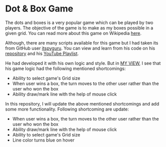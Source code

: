 # Dot & Box Game
The dots and boxes is a very popular game which can be played by two players. The objective of the game is to make as my boxes possible in a given grid. You can read more about this game on Wikipedia [here](https://en.wikipedia.org/wiki/Dots_and_boxes).

Although, there are many scripts available for this game but I had taken its from GitHub user [itspyguru](https://github.com/itspyguru). You can view and learn from his code on his [repository](https://github.com/itspyguru/Python-Games) and his [YouTube Playlist](https://www.youtube.com/watch?v=IMpQOY-RiIk&list=PLHlrXTRZkTLCnllFO9wjnpucgFN6KrzOV).

He had developed it with his own logic and style. But in [MY VIEW](https://github.com/asadblinks), I see that his game logic had the following mentioned shortcomings:
- Ability to select game's Grid size
- When user wins a box, the turn moves to the other user rather than the user who won the box
- Ability draw/mark line with the help of mouse click

In this repository, I will update the above mentioned shortcomings and add some more functionality. Following shortcoming are update:
- When user wins a box, the turn moves to the other user rather than the user who won the box
- Ability draw/mark line with the help of mouse click
- Ability to select game's Grid size
- Line color turns blue on hover